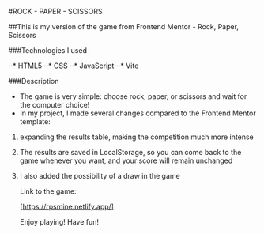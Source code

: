 #ROCK - PAPER - SCISSORS

##This is my version of the game from Frontend Mentor - Rock, Paper, Scissors

###Technologies I used

⋅⋅* HTML5
⋅⋅* CSS
⋅⋅* JavaScript
⋅⋅* Vite


###Description

- The game is very simple: choose rock, paper, or scissors and wait for the computer choice!
-  In my project, I made several changes compared to the Frontend Mentor template:
  1. expanding the results table, making the competition much more intense
  2. The results are saved in LocalStorage, so you can come back to the game whenever you want, and your score will remain unchanged
  3. I also added the possibility of a draw in the game

     Link to the game:

     [https://rpsmine.netlify.app/]

     Enjoy playing! Have fun!

